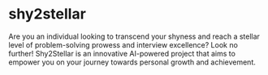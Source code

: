 # shy2stellar
Are you an individual looking to transcend your shyness and reach a stellar level of problem-solving prowess and interview excellence? Look no further! Shy2Stellar is an innovative AI-powered project that aims to empower you on your journey towards personal growth and achievement.
